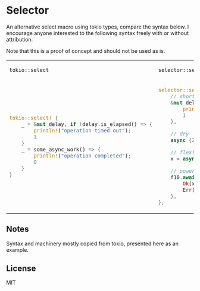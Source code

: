 # Selector

An alternative select macro using tokio types, compare the syntax below. I encourage anyone interested to the following syntax freely with or without attribution.

Note that this is a proof of concept and should not be used as is.

<table>
<tr>
<td>

 `tokio::select`
 
</td><td>

`selector::select`
    
</td>
</tr>
<tr>
<td> 

```rust 
tokio::select! {
    _ = &mut delay, if !delay.is_elapsed() => {
        println!("operation timed out");
        1
    }
    _ = some_async_work() => {
        println!("operation completed");
        0
    }
}
``` 
</td>
<td>

```rust 
selector::select! {
    // short
    &mut delay.await if !delay.is_elapsed() => {
        println!("operation timed out");
        1
    },

    // dry
    async {2}.await => _,

    // flexible
    x = async { 6 }.await, async { 7 }.await => x,

    // powerful
    f10.await {
        Ok(x) => x,
        Err(_) => 0,
    },
};
``` 
 </td>
 </tr>
 </table>


## Notes

Syntax and machinery mostly copied from tokio, presented here as an example.

## License

MIT
